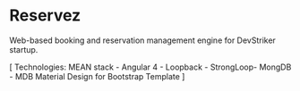 # Reservez

Web-based booking and reservation management engine for DevStriker startup.

[ Technologies: MEAN stack - Angular 4 - Loopback - StrongLoop- MongDB - MDB Material Design for Bootstrap Template ]
